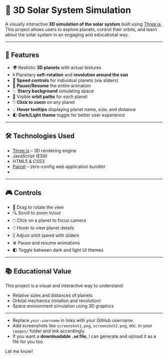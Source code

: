 # 🌌 3D Solar System Simulation

A visually interactive **3D simulation of the solar system** built using [Three.js](https://threejs.org/). This project allows users to explore planets, control their orbits, and learn about the solar system in an engaging and educational way.

---

## 🚀 Features

- 🌍 Realistic **3D planets** with actual textures
- 🌀 Planetary **self-rotation** and **revolution around the sun**
- 🔁 **Speed controls** for individual planets (via sliders)
- 🛑 **Pause/Resume** the entire animation
- ✨ **Starry background** simulating space
- 🧭 Visible **orbit paths** for each planet
- 🖱️ **Click to zoom** on any planet
- 💡 **Hover tooltips** displaying planet name, size, and distance
- 🌓 **Dark/Light theme** toggle for better user experience

---

## 🛠️ Technologies Used

- [Three.js](https://threejs.org/) – 3D rendering engine
- JavaScript (ES6)
- HTML5 & CSS3
- [Parcel](https://parceljs.org/) – zero-config web application bundler
- 
---

## 🎮 Controls

* 🔄 Drag to rotate the view
* 🔍 Scroll to zoom in/out
* 🖱️ Click on a planet to focus camera
* 🖱️ Hover to view planet details
* 🎚️ Adjust orbit speed with sliders
* ⏸️ Pause and resume animations
* 🌓 Toggle between dark and light UI themes

---

## 📚 Educational Value

This project is a visual and interactive way to understand:

* Relative sizes and distances of planets
* Orbital mechanics (rotation and revolution)
* Space environment simulation using 3D graphics

---

- Replace `your-username` in links with your GitHub username.
- Add screenshots like `screenshot1.png`, `screenshot2.png`, etc. in your `images/` folder and link accordingly.
- If you want a **downloadable `.md` file**, I can generate and upload it as a file for you too.

Let me know!
```
